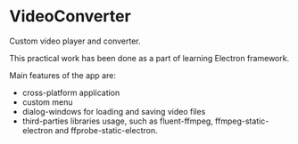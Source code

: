# VideoConverter
Custom video player and converter.

This practical work has been done as a part of learning Electron framework.

Main features of the app are:
- cross-platform application
- custom menu
- dialog-windows for loading and saving video files
- third-parties libraries usage, such as fluent-ffmpeg, ffmpeg-static-electron and ffprobe-static-electron.
